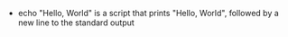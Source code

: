 * echo "Hello, World" is a script that prints "Hello, World", followed by a new line to the standard output
